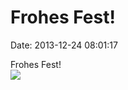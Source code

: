 Frohes Fest!
============

Date: 2013-12-24 08:01:17

Frohes Fest!\
![](http://fettemama.org:6502/53580b9ecb06f353dd4e6835b0977667)
